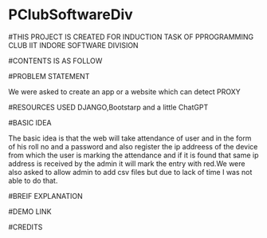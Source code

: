 # PClubSoftwareDiv

#THIS PROJECT IS CREATED FOR INDUCTION TASK OF PPROGRAMMING CLUB IIT INDORE SOFTWARE DIVISION

#CONTENTS IS AS FOLLOW

#PROBLEM STATEMENT

We were asked to create an app or a website which can detect PROXY

#RESOURCES USED
DJANGO,Bootstarp and a little ChatGPT

#BASIC IDEA

The basic idea is that the web will take attendance of user and in the form of his roll no and a password and also register the ip addreess of the device from which the user is marking the attendance and if it is found that same ip address is received by the admin it will mark the entry with red.We were also asked to allow admin to add csv files but due to lack of time I was not able to do that.

#BREIF EXPLANATION



#DEMO LINK

#CREDITS
